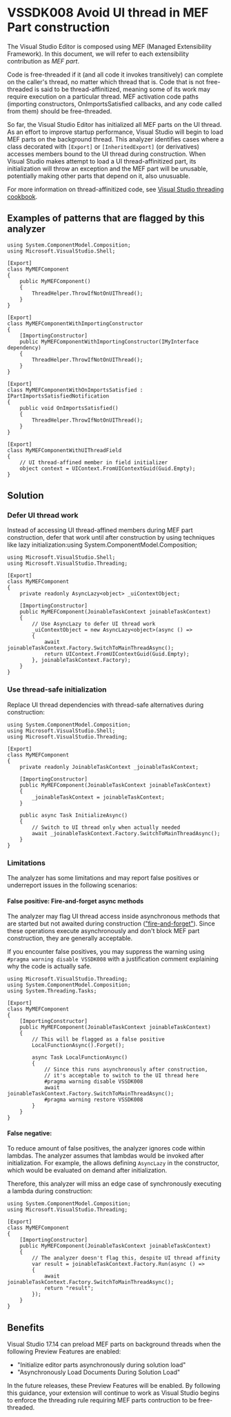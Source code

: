 # VSSDK008 Avoid UI thread in MEF Part construction

The Visual Studio Editor is composed using MEF (Managed Extensibility Framework). In this document, we will refer to each extensibility contribution as _MEF part_.

Code is free-threaded if it (and all code it invokes transitively) can complete on the caller's thread, no matter which thread that is. 
Code that is not free-threaded is said to be thread-affinitized, meaning some of its work may require execution on a particular thread.
MEF activation code paths (importing constructors, OnImportsSatisfied callbacks, and any code called from them) should be free-threaded.

So far, the Visual Studio Editor has initialized all MEF parts on the UI thread.
As an effort to improve startup performance, Visual Studio will begin to load MEF parts on the background thread.
This analyzer identifies cases where a class decorated with `[Export]` or `[InheritedExport]` (or derivatives) accesses members bound to the UI thread during construction.
When Visual Studio makes attempt to load a UI thread-affinitized part, its initialization will throw an exception and the MEF part will be unusable, potentially making other parts that depend on it, also unusuable.

For more information on thread-affinitized code, see [Visual Studio threading cookbook][VisualStudioThreadingCookbook].

## Examples of patterns that are flagged by this analyzer
```
using System.ComponentModel.Composition;
using Microsoft.VisualStudio.Shell;

[Export]
class MyMEFComponent
{
    public MyMEFComponent()
    {
        ThreadHelper.ThrowIfNotOnUIThread();
    }
}

[Export]
class MyMEFComponentWithImportingConstructor
{
    [ImportingConstructor]
    public MyMEFComponentWithImportingConstructor(IMyInterface dependency)
    {
        ThreadHelper.ThrowIfNotOnUIThread();
    }
}

[Export]
class MyMEFComponentWithOnImportsSatisfied : IPartImportsSatisfiedNotification
{
    public void OnImportsSatisfied()
    {
        ThreadHelper.ThrowIfNotOnUIThread();
    }
}

[Export]
class MyMEFComponentWithUIThreadField
{
    // UI thread-affined member in field initializer
    object context = UIContext.FromUIContextGuid(Guid.Empty);
}
```
## Solution

### Defer UI thread work

Instead of accessing UI thread-affined members during MEF part construction, defer that work until after construction by using techniques like lazy initialization:using System.ComponentModel.Composition;
```
using Microsoft.VisualStudio.Shell;
using Microsoft.VisualStudio.Threading;

[Export]
class MyMEFComponent
{
    private readonly AsyncLazy<object> _uiContextObject;

    [ImportingConstructor]
    public MyMEFComponent(JoinableTaskContext joinableTaskContext)
    {
        // Use AsyncLazy to defer UI thread work
        _uiContextObject = new AsyncLazy<object>(async () =>
        {
            await joinableTaskContext.Factory.SwitchToMainThreadAsync();
            return UIContext.FromUIContextGuid(Guid.Empty);
        }, joinableTaskContext.Factory);
    }
}
```
### Use thread-safe initialization

Replace UI thread dependencies with thread-safe alternatives during construction:
```
using System.ComponentModel.Composition;
using Microsoft.VisualStudio.Shell;
using Microsoft.VisualStudio.Threading;

[Export]
class MyMEFComponent
{
    private readonly JoinableTaskContext _joinableTaskContext;
    
    [ImportingConstructor]
    public MyMEFComponent(JoinableTaskContext joinableTaskContext)
    {
        _joinableTaskContext = joinableTaskContext;
    }
    
    public async Task InitializeAsync()
    {
        // Switch to UI thread only when actually needed
        await _joinableTaskContext.Factory.SwitchToMainThreadAsync();
    }
}
```

### Limitations

The analyzer has some limitations and may report false positives or underreport issues in the following scenarios:

#### False positive: Fire-and-forget async methods

The analyzer may flag UI thread access inside asynchronous methods that are started but not awaited during construction (["fire-and-forget"][FireAndForget]).
Since these operations execute asynchronously and don't block MEF part construction, they are generally acceptable.

If you encounter false positives, you may suppress the warning using `#pragma warning disable VSSDK008`
with a justification comment explaining why the code is actually safe.

```
using Microsoft.VisualStudio.Threading;
using System.ComponentModel.Composition;
using System.Threading.Tasks;

[Export]
class MyMEFComponent
{
    [ImportingConstructor]
    public MyMEFComponent(JoinableTaskContext joinableTaskContext)
    {
        // This will be flagged as a false positive
        LocalFunctionAsync().Forget();

        async Task LocalFunctionAsync()
        {
            // Since this runs asynchronously after construction,
            // it's acceptable to switch to the UI thread here
            #pragma warning disable VSSDK008
            await joinableTaskContext.Factory.SwitchToMainThreadAsync();
            #pragma warning restore VSSDK008
        }
    }
}
```

#### False negative: 

To reduce amount of false positives, the analyzer ignores code within lambdas. 
The analyzer assumes that lambdas would be invoked after initialization.
For example, the allows defining `AsyncLazy` in the constructor, which would be evaluated on demand after initialization.

Therefore, this analyzer will miss an edge case of synchronously executing a lambda during construction:
```
using System.ComponentModel.Composition;
using Microsoft.VisualStudio.Threading;

[Export]
class MyMEFComponent
{
    [ImportingConstructor]
    public MyMEFComponent(JoinableTaskContext joinableTaskContext)
    {
        // The analyzer doesn't flag this, despite UI thread affinity
        var result = joinableTaskContext.Factory.Run(async () =>
        {
            await joinableTaskContext.Factory.SwitchToMainThreadAsync();
            return "result";
        });
    }
}
```

## Benefits

Visual Studio 17.14 can preload MEF parts on background threads when the following Preview Features are enabled:
- "Initialize editor parts asynchronously during solution load"
- "Asynchronously Load Documents During Solution Load"

In the future releases, these Preview Features will be enabled. 
By following this guidance, your extension will continue to work as Visual Studio begins to enforce the threading rule 
requiring MEF parts contruction to be free-threaded.

[VisualStudioThreadingCookbook]: https://microsoft.github.io/vs-threading/docs/cookbook_vs.html#how-do-i-effectively-verify-that-my-code-is-fully-free-threaded
[FireAndForget]: https://aka.ms/vsthreadingcookbook#void-returning-fire-and-forget-methods
